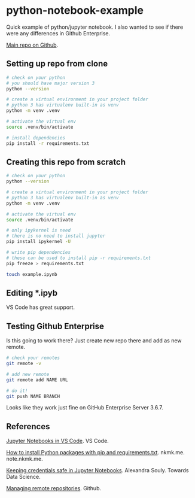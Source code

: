 # python-notebook-example

Quick example of python/jupyter notebook.
I also wanted to see if there were any differences in Github Enterprise.

[Main repo on Github](https://github.com/hparra/python-notebook-example/).

## Setting up repo from clone

```sh
# check on your python
# you should have major version 3
python --version

# create a virtual environment in your project folder
# python 3 has virtualenv built-in as venv
python -m venv .venv

# activate the virtual env
source .venv/bin/activate

# install dependencies
pip install -r requirements.txt
```

## Creating this repo from scratch

```sh
# check on your python
python --version

# create a virtual environment in your project folder
# python 3 has virtualenv built-in as venv
python -m venv .venv

# activate the virtual env
source .venv/bin/activate

# only ipykernel is need
# there is no need to install jupyter
pip install ipykernel -U

# write pip dependencies
# these can be used to install pip -r requirements.txt
pip freeze > requirements.txt

touch example.ipynb
```

## Editing *.ipyb

VS Code has great support.

## Testing Github Enterprise

Is this going to work there?
Just create new repo there and add as new remote.

```sh
# check your remotes
git remote -v

# add new remote
git remote add NAME URL

# do it!
git push NAME BRANCH
```

Looks like they work just fine on GitHub Enterprise Server 3.6.7.

## References

[Jupyter Notebooks in VS Code](https://code.visualstudio.com/docs/datascience/jupyter-notebooks).
VS Code.

[How to install Python packages with pip and requirements.txt](https://note.nkmk.me/en/python-pip-install-requirements/).
nkmk.me.
note.nkmk.me.

[Keeping credentials safe in Jupyter Notebooks](https://towardsdatascience.com/keeping-credentials-safe-in-jupyter-notebooks-fbd215a8e311).
Alexandra Souly.
Towards Data Science.

[Managing remote repositories](https://docs.github.com/en/get-started/getting-started-with-git/managing-remote-repositories).
Github.
